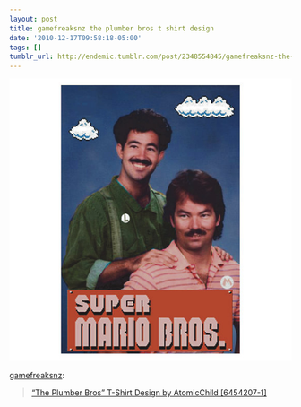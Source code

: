 ```yaml
---
layout: post
title: gamefreaksnz the plumber bros t shirt design
date: '2010-12-17T09:58:18-05:00'
tags: []
tumblr_url: http://endemic.tumblr.com/post/2348554845/gamefreaksnz-the-plumber-bros-t-shirt-design
---
```

 ![](/tumblr_files/tumblr_ldka9u73ki1qzwtdlo1_1280.jpg)  

[gamefreaksnz](http://blog.gamefreaks.co.nz/post/2346521393):

> [“The Plumber Bros” T-Shirt Design by AtomicChild [6454207-1]](http://www.redbubble.com/people/atomicchild/t-shirts/6454207-1-the-plumber-bros)
